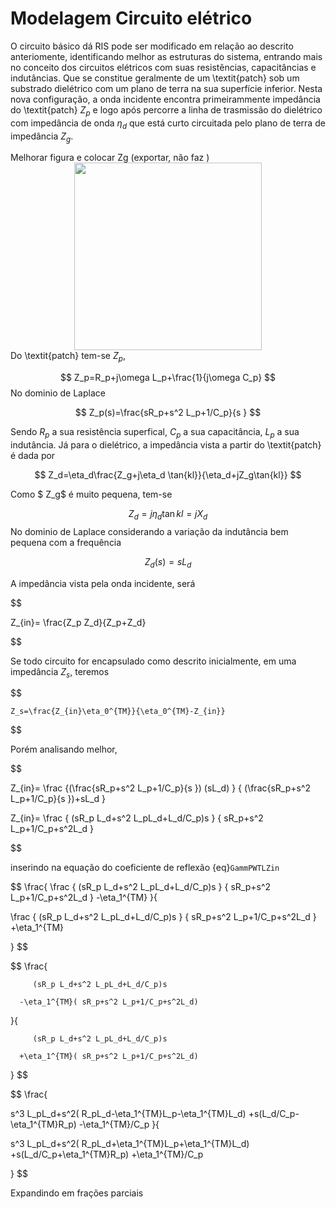 
# Modelagem Circuito elétrico

O circuito básico dá RIS pode ser modificado em relação ao descrito anteriomente, identificando melhor as estruturas do sistema, entrando mais no conceito dos circuitos elétricos com suas resistências, capacitâncias e indutâncias. Que se constitue geralmente de um \textit{patch} sob um substrado dielétrico com um plano de terra na sua superfície inferior. Nesta nova configuração, a onda incidente encontra primeirammente impedância do \textit{patch}  $Z_p$ e logo após percorre a linha de trasmissão do dielétrico com impedância de onda $\eta_d$ que está curto circuitada pelo plano de terra de impedância $Z_g$.

Melhorar figura e colocar Zg (exportar, não faz )
<img src="https://external-content.duckduckgo.com/iu/?u=http%3A%2F%2Fdrive.google.com/uc?id=17_eq7NOBCh6Q9ycTYJQGyD6bm6H1CCQd" 
    style="width: 300px;  height: 300 px;display: block;margin-left: auto;margin-right: auto;"  />
Do \textit{patch} tem-se $Z_p$,

$$
Z_p=R_p+j\omega L_p+\frac{1}{j\omega C_p}
$$
No dominio de Laplace

$$
Z_p(s)=\frac{sR_p+s^2 L_p+1/C_p}{s }
$$

Sendo $R_p$ a sua resistência superfical, $C_p$ a sua capacitância, $L_p$ a sua indutância. Já para o dielétrico, a impedância vista a partir do \textit{patch} é dada por


$$
Z_d=\eta_d\frac{Z_g+j\eta_d \tan{kl}}{\eta_d+jZ_g\tan{kl}}
$$

Como $ Z_g$ é muito pequena, tem-se

$$
Z_d=j\eta_d\tan{kl}=jX_d
$$
No dominio de Laplace
considerando a variação da indutância bem pequena com a frequência

$$
Z_d(s)=s L_d
$$
 
A impedância vista pela onda incidente, será

$$

   Z_{in}= \frac{Z_p Z_d}{Z_p+Z_d}

$$


Se todo circuito for encapsulado como descrito inicialmente, em uma impedância $Z_s$, teremos

$$

    Z_s=\frac{Z_{in}\eta_0^{TM}}{\eta_0^{TM}-Z_{in}}
$$

Porém analisando melhor,

$$

   Z_{in}= \frac
   {(\frac{sR_p+s^2 L_p+1/C_p}{s }) (sL_d)
   }
   {
  (\frac{sR_p+s^2 L_p+1/C_p}{s })+sL_d
   }

$$
$$

   Z_{in}= \frac
   {
      (sR_p L_d+s^2 L_pL_d+L_d/C_p)s
   }
   {
      sR_p+s^2 L_p+1/C_p+s^2L_d
   }

$$

inserindo na equação do coeficiente de reflexão {eq}`GammPWTLZin`

$$
\frac{
   \frac
      {
         (sR_p L_d+s^2 L_pL_d+L_d/C_p)s
      }
      {
         sR_p+s^2 L_p+1/C_p+s^2L_d
      }
      -\eta_1^{TM}
   }{

   \frac
      {
         (sR_p L_d+s^2 L_pL_d+L_d/C_p)s
      }
      {
         sR_p+s^2 L_p+1/C_p+s^2L_d
      }
      +\eta_1^{TM}

   }
   $$


$$
   \frac{

         (sR_p L_d+s^2 L_pL_d+L_d/C_p)s
    
      -\eta_1^{TM}( sR_p+s^2 L_p+1/C_p+s^2L_d)
   }{


         (sR_p L_d+s^2 L_pL_d+L_d/C_p)s
     
      +\eta_1^{TM}( sR_p+s^2 L_p+1/C_p+s^2L_d)

   }
   $$

   
$$
   \frac{

   s^3 L_pL_d+s^2( R_pL_d-\eta_1^{TM}L_p-\eta_1^{TM}L_d)
   +s(L_d/C_p-\eta_1^{TM}R_p)
   -\eta_1^{TM}/C_p
   }{

   s^3 L_pL_d+s^2( R_pL_d+\eta_1^{TM}L_p+\eta_1^{TM}L_d)
   +s(L_d/C_p+\eta_1^{TM}R_p)
   +\eta_1^{TM}/C_p

   }
   $$

   Expandindo em frações parciais